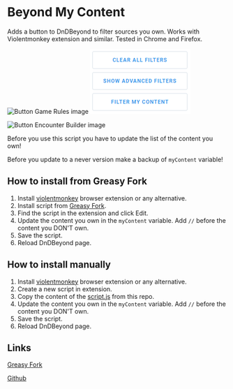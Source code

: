 # Beyond My Content
Adds a button to DnDBeyond to filter sources you own. Works with Violentmonkey extension and similar. Tested in Chrome and Firefox.

![Button Game Rules image](https://raw.githubusercontent.com/petrgon/beyond-my-content/main/button.png)
![Button Encounter Builder image](https://raw.githubusercontent.com/petrgon/beyond-my-content/main/encounter-builder.png)

![Button Encounter Builder image](https://raw.githubusercontent.com/petrgon/beyond-my-content/main/showcase.gif)

Before you use this script you have to update the list of the content you own!

Before you update to a never version make a backup of `myContent` variable!

## How to install from Greasy Fork
1. Install [violentmonkey](https://violentmonkey.github.io/) browser extension or any alternative.
2. Install script from [Greasy Fork](https://greasyfork.org/en/scripts/451010-beyond-my-content).
5. Find the script in the extension and click Edit.
6. Update the content you own in the `myContent` variable. Add `//` before the content you DON'T own.
7. Save the script.
8. Reload DnDBeyond page.

## How to install manually
1. Install [violentmonkey](https://violentmonkey.github.io/) browser extension or any alternative.
2. Create a new script in extension.
3. Copy the content of the [script.js](script.js) from this repo.
4. Update the content you own in the `myContent` variable. Add `//` before the content you DON'T own.
5. Save the script.
6. Reload DnDBeyond page.

## Links
[Greasy Fork](https://greasyfork.org/en/scripts/451010-beyond-my-content)

[Github](https://github.com/petrgon/beyond-my-content/)
